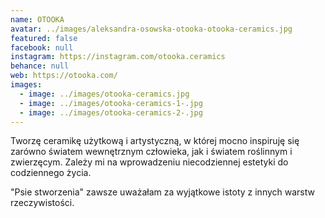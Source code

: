 ```yaml
---
name: OTOOKA
avatar: ../images/aleksandra-osowska-otooka-otooka-ceramics.jpg
featured: false
facebook: null
instagram: https://instagram.com/otooka.ceramics
behance: null
web: https://otooka.com/
images:
  - image: ../images/otooka-ceramics.jpg
  - image: ../images/otooka-ceramics-1-.jpg
  - image: ../images/otooka-ceramics-2-.jpg
---
```

Tworzę ceramikę użytkową i artystyczną, w której mocno inspiruję się zarówno światem wewnętrznym człowieka, jak i światem roślinnym i zwierzęcym. Zależy mi na wprowadzeniu niecodziennej estetyki do codziennego życia.



"Psie stworzenia" zawsze uważałam za wyjątkowe istoty z innych warstw rzeczywistości.